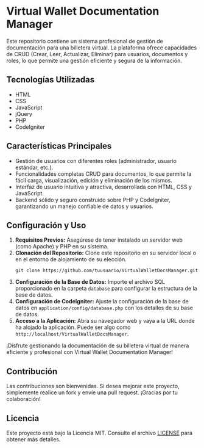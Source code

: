 # Virtual Wallet Documentation Manager

Este repositorio contiene un sistema profesional de gestión de documentación para una billetera virtual. La plataforma ofrece capacidades de CRUD (Crear, Leer, Actualizar, Eliminar) para usuarios, documentos y roles, lo que permite una gestión eficiente y segura de la información.

## Tecnologías Utilizadas

- HTML
- CSS
- JavaScript
- jQuery
- PHP
- CodeIgniter

## Características Principales

- Gestión de usuarios con diferentes roles (administrador, usuario estándar, etc.).
- Funcionalidades completas CRUD para documentos, lo que permite la fácil carga, visualización, edición y eliminación de los mismos.
- Interfaz de usuario intuitiva y atractiva, desarrollada con HTML, CSS y JavaScript.
- Backend sólido y seguro construido sobre PHP y CodeIgniter, garantizando un manejo confiable de datos y usuarios.

## Configuración y Uso

1. **Requisitos Previos:** Asegúrese de tener instalado un servidor web (como Apache) y PHP en su sistema.
2. **Clonación del Repositorio:** Clone este repositorio en su servidor local o en el entorno de alojamiento de su elección.
   ```
   git clone https://github.com/tuusuario/VirtualWalletDocsManager.git
   ```
3. **Configuración de la Base de Datos:** Importe el archivo SQL proporcionado en la carpeta `database` para configurar la estructura de la base de datos.
4. **Configuración de CodeIgniter:** Ajuste la configuración de la base de datos en `application/config/database.php` con los detalles de su base de datos.
5. **Acceso a la Aplicación:** Abra su navegador web y vaya a la URL donde ha alojado la aplicación. Puede ser algo como `http://localhost/VirtualWalletDocsManager`.

¡Disfrute gestionando la documentación de su billetera virtual de manera eficiente y profesional con Virtual Wallet Documentation Manager!

## Contribución

Las contribuciones son bienvenidas. Si desea mejorar este proyecto, simplemente realice un fork y envíe una pull request. ¡Gracias por tu colaboración!

## Licencia

Este proyecto está bajo la Licencia MIT. Consulte el archivo [LICENSE](LICENSE) para obtener más detalles.
